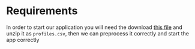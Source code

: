 # Requirements

In order to start our application you will need the download [this file](https://github.com/rudeboybert/JSE_OkCupid/blob/master/profiles.csv.zip?raw=true) and unzip it as `profiles.csv`, then we can preprocess it correctly and start the app correctly